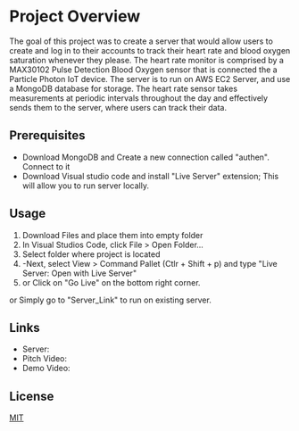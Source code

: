# Project Overview
The goal of this project was to create a server that would allow users to create and log in to their accounts to track their heart rate and blood oxygen saturation whenever they please. The heart rate monitor is comprised by a MAX30102 Pulse Detection Blood Oxygen sensor that is connected the a Particle Photon IoT device. The server is to run on AWS EC2 Server, and use a MongoDB database for storage. The heart rate sensor takes measurements at periodic intervals throughout the day and effectively sends them to the server, where users can track their data. 

## Prerequisites

- Download MongoDB and Create a new connection called "authen". Connect to it
- Download Visual studio code and install "Live Server" extension; This will allow you to run server locally.

## Usage

1. Download Files and place them into empty folder
2. In Visual Studios Code, click File > Open Folder...
3. Select folder where project is located
4. -Next, select View > Command Pallet (Ctlr + Shift + p) and type "Live Server: Open with Live Server"
5. or Click on "Go Live" on the bottom right corner. 

or 
Simply go to "Server_Link" to run on existing server.


## Links

- Server: 
- Pitch Video: 
- Demo Video: 



## License

[MIT](https://choosealicense.com/licenses/mit/)
